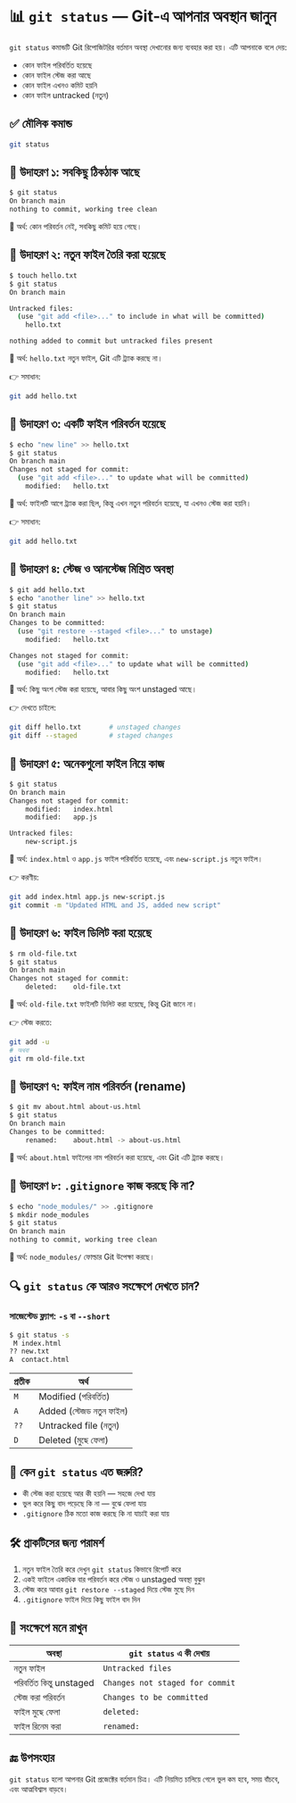 # 📊 `git status` — Git-এ আপনার অবস্থান জানুন

`git status` কমান্ডটি Git রিপোজিটরির বর্তমান অবস্থা দেখানোর জন্য ব্যবহার করা হয়। এটি আপনাকে বলে দেয়:
- কোন ফাইল পরিবর্তিত হয়েছে
- কোন ফাইল স্টেজ করা আছে
- কোন ফাইল এখনও কমিট হয়নি
- কোন ফাইল untracked (নতুন)

## ✅ মৌলিক কমান্ড

```bash
git status
````


## 🧪 উদাহরণ ১: সবকিছু ঠিকঠাক আছে

```bash
$ git status
On branch main
nothing to commit, working tree clean
```

📌 অর্থ: কোন পরিবর্তন নেই, সবকিছু কমিট হয়ে গেছে।


## 🧪 উদাহরণ ২: নতুন ফাইল তৈরি করা হয়েছে

```bash
$ touch hello.txt
$ git status
On branch main

Untracked files:
  (use "git add <file>..." to include in what will be committed)
    hello.txt

nothing added to commit but untracked files present
```

📌 অর্থ: `hello.txt` নতুন ফাইল, Git এটি ট্র্যাক করছে না।

👉 সমাধান:

```bash
git add hello.txt
```


## 🧪 উদাহরণ ৩: একটি ফাইল পরিবর্তন হয়েছে

```bash
$ echo "new line" >> hello.txt
$ git status
On branch main
Changes not staged for commit:
  (use "git add <file>..." to update what will be committed)
    modified:   hello.txt
```

📌 অর্থ: ফাইলটি আগে ট্র্যাক করা ছিল, কিন্তু এখন নতুন পরিবর্তন হয়েছে, যা এখনও স্টেজ করা হয়নি।

👉 সমাধান:

```bash
git add hello.txt
```


## 🧪 উদাহরণ ৪: স্টেজ ও আনস্টেজ মিশ্রিত অবস্থা

```bash
$ git add hello.txt
$ echo "another line" >> hello.txt
$ git status
On branch main
Changes to be committed:
  (use "git restore --staged <file>..." to unstage)
    modified:   hello.txt

Changes not staged for commit:
  (use "git add <file>..." to update what will be committed)
    modified:   hello.txt
```

📌 অর্থ: কিছু অংশ স্টেজ করা হয়েছে, আবার কিছু অংশ unstaged আছে।

👉 দেখতে চাইলে:

```bash
git diff hello.txt       # unstaged changes
git diff --staged        # staged changes
```


## 🧪 উদাহরণ ৫: অনেকগুলো ফাইল নিয়ে কাজ

```bash
$ git status
On branch main
Changes not staged for commit:
    modified:   index.html
    modified:   app.js

Untracked files:
    new-script.js
```
📌 অর্থ: `index.html` ও `app.js` ফাইল পরিবর্তিত হয়েছে, এবং `new-script.js` নতুন ফাইল।

👉 করণীয়:

```bash
git add index.html app.js new-script.js
git commit -m "Updated HTML and JS, added new script"
```


## 🧪 উদাহরণ ৬: ফাইল ডিলিট করা হয়েছে

```bash
$ rm old-file.txt
$ git status
On branch main
Changes not staged for commit:
    deleted:    old-file.txt
```
📌 অর্থ: `old-file.txt` ফাইলটি ডিলিট করা হয়েছে, কিন্তু Git জানে না।

👉 স্টেজ করতে:

```bash
git add -u
# অথবা
git rm old-file.txt
```


## 🧪 উদাহরণ ৭: ফাইল নাম পরিবর্তন (rename)

```bash
$ git mv about.html about-us.html
$ git status
On branch main
Changes to be committed:
    renamed:    about.html -> about-us.html
```
📌 অর্থ: `about.html` ফাইলের নাম পরিবর্তন করা হয়েছে, এবং Git এটি ট্র্যাক করছে।

## 🧪 উদাহরণ ৮: `.gitignore` কাজ করছে কি না?

```bash
$ echo "node_modules/" >> .gitignore
$ mkdir node_modules
$ git status
On branch main
nothing to commit, working tree clean
```

📌 অর্থ: `node_modules/` ফোল্ডার Git উপেক্ষা করছে।


## 🔍 `git status` কে আরও সংক্ষেপে দেখতে চান?

### সাজেস্টেড ফ্ল্যাগ: `-s` বা `--short`

```bash
$ git status -s
 M index.html
?? new.txt
A  contact.html
```

| প্রতীক | অর্থ                     |
| ------ | ------------------------ |
| `M`    | Modified (পরিবর্তিত)     |
| `A`    | Added (স্টেজড নতুন ফাইল) |
| `??`   | Untracked file (নতুন)    |
| `D`    | Deleted (মুছে ফেলা)      |

## 🧠 কেন `git status` এত জরুরি?

* কী স্টেজ করা হয়েছে আর কী হয়নি — সহজে দেখা যায়
* ভুল করে কিছু বাদ পড়েছে কি না — বুঝে ফেলা যায়
* `.gitignore` ঠিক মতো কাজ করছে কি না যাচাই করা যায়


## 🛠️ প্রাকটিসের জন্য পরামর্শ

1. নতুন ফাইল তৈরি করে দেখুন `git status` কিভাবে রিপোর্ট করে
2. একই ফাইলে একাধিক বার পরিবর্তন করে স্টেজ ও unstaged অবস্থা বুঝুন
3. স্টেজ করে আবার `git restore --staged` দিয়ে স্টেজ মুছে দিন
4. `.gitignore` ফাইল দিয়ে কিছু ফাইল বাদ দিন


## 🎯 সংক্ষেপে মনে রাখুন

| অবস্থা                    | `git status` এ কী দেখায়         |
| ------------------------- | ------------------------------- |
| নতুন ফাইল                 | `Untracked files`               |
| পরিবর্তিত কিন্তু unstaged | `Changes not staged for commit` |
| স্টেজ করা পরিবর্তন        | `Changes to be committed`       |
| ফাইল মুছে ফেলা            | `deleted:`                      |
| ফাইল রিনেম করা            | `renamed:`                      |


## 🔚 উপসংহার

`git status` হলো আপনার Git প্রজেক্টের বর্তমান চিত্র। এটি নিয়মিত চালিয়ে গেলে ভুল কম হবে, সময় বাঁচবে, এবং আত্মবিশ্বাস বাড়বে।
